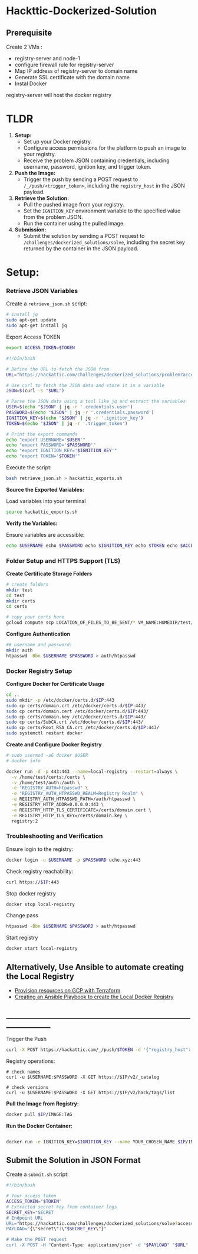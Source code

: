 # Hackttic-Dockerized-Solution


## Prerequisite
Create 2 VMs :
- registry-server and node-1
- configure firewall rule for registry-server
- Map IP address of registry-server to domain name
- Generate SSL certificate with the domain name
-  Instal Docker

registry-server will host the docker registry

# TLDR

1. **Setup:**
    - Set up your Docker registry.
    - Configure access permissions for the platform to push an image to your registry.
    - Receive the problem JSON containing credentials, including username, password, ignition key, and trigger token.
3. **Push the Image:**
    - Trigger the push by sending a POST request to `/_/push/<trigger_token>`, including the `registry_host` in the JSON payload.
4. **Retrieve the Solution:**
    - Pull the pushed image from your registry.
    - Set the `IGNITION_KEY` environment variable to the specified value from the problem JSON.
    - Run the container using the pulled image.
5. **Submission:**
    - Submit the solution by sending a POST request to `/challenges/dockerized_solutions/solve`, including the secret key returned by the container in the JSON payload.

# **Setup:** 

### Retrieve JSON Variables
Create a `retrieve_json.sh` script:

```bash
# install jq
sudo apt-get update
sudo apt-get install jq
```

Export Access TOKEN
```bash
export ACCESS_TOKEN=$TOKEN 
```

```bash
#!/bin/bash

# Define the URL to fetch the JSON from
URL="https://hackattic.com/challenges/dockerized_solutions/problem?access_token=$TOKEN"

# Use curl to fetch the JSON data and store it in a variable
JSON=$(curl -s "$URL")

# Parse the JSON data using a tool like jq and extract the variables
USER=$(echo "$JSON" | jq -r '.credentials.user')
PASSWORD=$(echo "$JSON" | jq -r '.credentials.password')
IGNITION_KEY=$(echo "$JSON" | jq -r '.ignition_key')
TOKEN=$(echo "$JSON" | jq -r '.trigger_token')

# Print the export commands
echo "export USERNAME='$USER'"
echo "export PASSWORD='$PASSWORD'"
echo "export IGNITION_KEY='$IGNITION_KEY'"
echo "export TOKEN='$TOKEN'"

```

Execute the script:

```bash
bash retrieve_json.sh > hackattic_exports.sh
```

**Source the Exported Variables:**

Load variables into your terminal

```bash
source hackattic_exports.sh
```

**Verify the Variables:**

Ensure variables are accessible:

```bash
echo $USERNAME echo $PASSWORD echo $IGNITION_KEY echo $TOKEN echo $ACCESS_TOKEN
```


### Folder Setup and HTTPS Support (TLS)

**Create Certificate Storage Folders**

```bash
# create folders
mkdir test
cd test
mkdir certs
cd certs

# copy your certs here
gcloud compute scp LOCATION_OF_FILES_TO_BE_SENT/* VM_NAME:HOMEDIR/test/certs/ --zone=$ZONE
```

 **Configure Authentication**
```bash
## username and password:
mkdir auth
htpasswd -Bbn $USERNAME $PASSWORD > auth/htpasswd
```

### Docker Registry Setup

**Configure Docker for Certificate Usage**
```bash
cd ..
sudo mkdir -p /etc/docker/certs.d/$IP:443
sudo cp certs/domain.crt /etc/docker/certs.d/$IP:443/
sudo cp certs/domain.cert /etc/docker/certs.d/$IP:443/
sudo cp certs/domain.key /etc/docker/certs.d/$IP:443/
sudo cp certs/SubCA.crt /etc/docker/certs.d/$IP:443/
sudo cp certs/Root_RSA_CA.crt /etc/docker/certs.d/$IP:443/
sudo systemctl restart docker
```

**Create and Configure Docker Registry**
```bash
# sudo usermod -aG docker $USER
# docker info

docker run -d -p 443:443 --name=local-registry --restart=always \
  -v /home/test/certs:/certs \
  -v /home/test/auth:/auth \
  -e "REGISTRY_AUTH=htpasswd" \
  -e "REGISTRY_AUTH_HTPASSWD_REALM=Registry Realm" \
  -e REGISTRY_AUTH_HTPASSWD_PATH=/auth/htpasswd \
  -e REGISTRY_HTTP_ADDR=0.0.0.0:443 \
  -e REGISTRY_HTTP_TLS_CERTIFICATE=/certs/domain.cert \
  -e REGISTRY_HTTP_TLS_KEY=/certs/domain.key \
  registry:2
```


### Troubleshooting and Verification

Ensure login to the registry:

```bash
docker login -u $USERNAME -p $PASSWORD uche.xyz:443
```

Check registry reachability:

```bash
curl https://$IP:443

```

Stop docker registry
```bash
docker stop local-registry
```

Change pass
```bash
htpasswd -Bbn $USERNAME $PASSWORD > auth/htpasswd
```

Start registry
```bash
docker start local-registry
```

## Alternatively, Use Ansible to automate creating the Local Registry
  - [Provision resources on GCP with Terraform](terraform)
  - [Creating an Ansible Playbook to create the Local Docker Registry](ansible)

## ______________________________________________________________

Trigger the Push
```bash
curl -X POST https://hackattic.com/_/push/$TOKEN -d '{"registry_host": "$IP"}'

```

Registry operations:

```docker
# check names
curl -u $USERNAME:$PASSWORD -X GET https://$IP/v2/_catalog

# check versions
curl -u $USERNAME:$PASSWORD -X GET https://$IP/v2/hack/tags/list
```

**Pull the Image from Registry:**
```bash
docker pull $IP/IMAGE:TAG
```

**Run the Docker Container:**

```bash

docker run -e IGNITION_KEY=$IGNITION_KEY --name YOUR_CHOSEN_NAME $IP/IMAGE:TAG


```

## Submit the Solution in JSON Format

Create a `submit.sh` script:

```bash
#!/bin/bash

# Your access token
ACCESS_TOKEN="$TOKEN"
# Extracted secret key from container logs
SECRET_KEY="SECRET
# Endpoint URL
URL="https://hackattic.com/challenges/dockerized_solutions/solve?access_token=$ACCESS_TOKEN"
PAYLOAD="{\"secret\":\"$SECRET_KEY\"}"

# Make the POST request
curl -X POST -H "Content-Type: application/json" -d "$PAYLOAD" "$URL"

```
